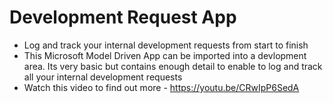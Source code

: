 # Development Request App
- Log and track your internal development requests from start to finish
- This Microsoft Model Driven App can be imported into a devlopment area. Its very basic but contains enough detail to enable to log and track all your internal development requests
- Watch this video to find out more - https://youtu.be/CRwIpP6SedA
